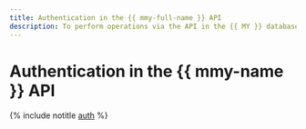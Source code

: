 ```yaml
---
title: Authentication in the {{ mmy-full-name }} API
description: To perform operations via the API in the {{ MY }} database management service - {{ mmy-full-name }}, you need to obtain an IAM token for your account.
---
```


# Authentication in the {{ mmy-name }} API

{% include notitle [auth](../../_includes/authentication.md) %}
